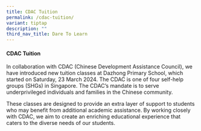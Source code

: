 ```yaml
---
title: CDAC Tuition
permalink: /cdac-tuition/
variant: tiptap
description: ""
third_nav_title: Dare To Learn
---
```

<h4>CDAC Tuition </h4>
<p>In collaboration with CDAC (Chinese Development Assistance Council), we
have introduced new tuition classes at Dazhong Primary School, which started
on Saturday, 23 March 2024. The CDAC is one of four self-help groups (SHGs)
in Singapore. The CDAC’s mandate is to serve underprivileged individuals
and families in the Chinese community.</p>
<p>These classes are designed to provide an extra layer of support to students
who may benefit from additional academic assistance. By working closely
with CDAC, we aim to create an enriching educational experience that caters
to the diverse needs of our students.</p>
<p></p>